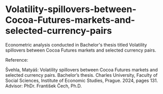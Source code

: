 # Volatility-spillovers-between-Cocoa-Futures-markets-and-selected-currency-pairs
Econometric analysis conducted in Bachelor's thesis titled Volatility spillovers between Cocoa Futures markets and selected currency pairs.

Reference:

Švehla, Matyáš: Volatility spillovers between Cocoa Futures markets and selected currency pairs. Bachelor’s thesis. Charles University, Faculty of Social Sciences, Institute of Economic Studies, Prague. 2024, pages 131. Advisor: PhDr. František Čech, Ph.D.
